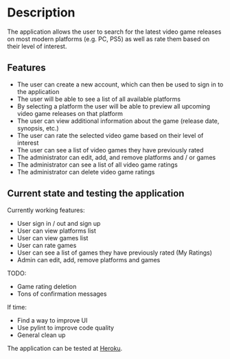 # Description

The application allows the user to search for the latest video game releases on most modern platforms (e.g. PC, PS5) as well as rate them based on their level of interest.

## Features

- The user can create a new account, which can then be used to sign in to the application
- The user will be able to see a list of all available platforms
- By selecting a platform the user will be able to preview all upcoming video game releases on that platform
- The user can view additional information about the game (release date, synopsis, etc.)
- The user can rate the selected video game based on their level of interest
- The user can see a list of video games they have previously rated
- The administrator can edit, add, and remove platforms and / or games
- The administrator can see a list of all video game ratings
- The administrator can delete video game ratings

## Current state and testing the application

Currently working features:

- User sign in / out and sign up
- User can view platforms list
- User can view games list
- User can rate games
- User can see a list of games they have previously rated (My Ratings)
- Admin can edit, add, remove platforms and games

TODO:

- Game rating deletion
- Tons of confirmation messages

If time:

- Find a way to improve UI
- Use pylint to improve code quality
- General clean up

The application can be tested at [Heroku](https://game-release-search.herokuapp.com/).
